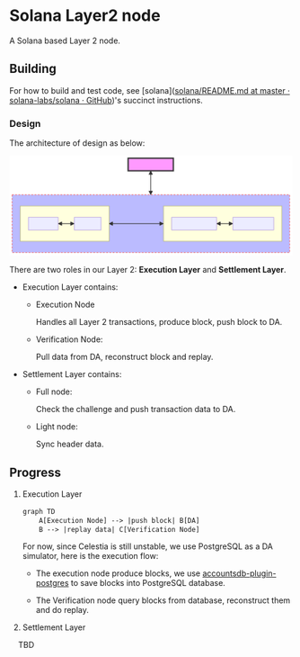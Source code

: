 # Solana Layer2 node

A Solana based Layer 2 node. 

## Building

For how to build and test code, see [solana]([solana/README.md at master · solana-labs/solana · GitHub](https://github.com/solana-labs/solana/blob/master/README.md))'s succinct instructions.

### Design

The architecture of design as below:

![Architecture](./architecture-diagram.svg)

There are two roles in our Layer 2: __Execution Layer__ and __Settlement Layer__.

* Execution Layer contains:
  
  * Execution Node
    
    Handles all Layer 2 transactions, produce block, push block to DA. 
  
  * Verification Node:
    
    Pull data from DA, reconstruct block and replay.

* Settlement Layer contains:
  
  * Full node:
    
    Check the challenge and push transaction data to DA.
  
  * Light node:
    
    Sync header data.

## Progress

1. Execution Layer
   
   ```mermaid
   graph TD
       A[Execution Node] --> |push block| B[DA]
       B --> |replay data| C[Verification Node]
   
   ```
   
   For now, since Celestia is still unstable, we use PostgreSQL as a DA simulator, here is the execution flow:
   
   * The execution node produce blocks, we use [accountsdb-plugin-postgres](https://github.com/EulerSmile/solana-accountsdb-plugin-postgres) to save blocks into PostgreSQL database.
   
   * The Verification node query blocks from database, reconstruct them and do replay.

2. Settlement Layer

    TBD
